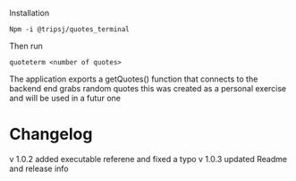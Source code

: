 Installation
~~~~~
Npm -i @tripsj/quotes_terminal
~~~~~
Then run

~~~~
quoteterm <number of quotes>
~~~~

The application exports a getQuotes(<number>) function that connects to the backend end grabs random quotes
this was created as a personal exercise and will be used in a futur one 

# Changelog

v 1.0.2 added executable referene and fixed a typo
v 1.0.3 updated Readme and release info

